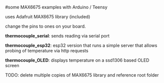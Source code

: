 #some MAX6675 examples with Arduino / Teensy

uses Adafruit MAX6675 library (included)

change the pins to ones on your board.

**thermocouple_serial**: sends reading via serial port

**thermocouple_esp32**: esp32 version that runs a simple server that allows probing of temperature via http requests

**thermocouple_OLED**: displays  temperature on a ssd1306 based OLED screen



TODO: delete multiple copies of MAX6675 library and reference root folder